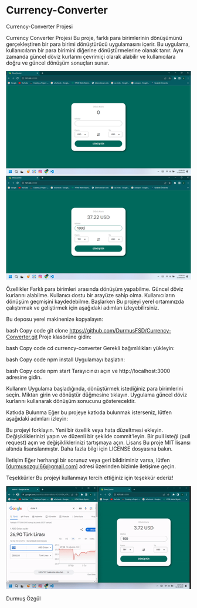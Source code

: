 # Currency-Converter

Currency-Converter Projesi 

Currency Converter Projesi
Bu proje, farklı para birimlerinin dönüşümünü gerçekleştiren bir para birimi dönüştürücü uygulamasını içerir. Bu uygulama, kullanıcıların bir para birimini diğerine dönüştürmelerine olanak tanır. Aynı zamanda güncel döviz kurlarını çevrimiçi olarak alabilir ve kullanıcılara doğru ve güncel dönüşüm sonuçları sunar.

<img src="asset/img.png" alt="">

<img src="asset/img1.png" alt="">

Özellikler
Farklı para birimleri arasında dönüşüm yapabilme.
Güncel döviz kurlarını alabilme.
Kullanıcı dostu bir arayüze sahip olma.
Kullanıcıların dönüşüm geçmişini kaydedebilme.
Başlarken
Bu projeyi yerel ortamınızda çalıştırmak ve geliştirmek için aşağıdaki adımları izleyebilirsiniz.

Bu deposu yerel makinenize kopyalayın:

bash
Copy code
git clone https://github.com/DurmusFSD/Currency-Converter.git
Proje klasörüne gidin:

bash
Copy code
cd currency-converter
Gerekli bağımlılıkları yükleyin:

bash
Copy code
npm install
Uygulamayı başlatın:

bash
Copy code
npm start
Tarayıcınızı açın ve http://localhost:3000 adresine gidin.

Kullanım
Uygulama başladığında, dönüştürmek istediğiniz para birimlerini seçin. Miktarı girin ve dönüştür düğmesine tıklayın. Uygulama güncel döviz kurlarını kullanarak dönüşüm sonucunu gösterecektir.

Katkıda Bulunma
Eğer bu projeye katkıda bulunmak isterseniz, lütfen aşağıdaki adımları izleyin:

Bu projeyi forklayın.
Yeni bir özellik veya hata düzeltmesi ekleyin.
Değişikliklerinizi yapın ve düzenli bir şekilde commit'leyin.
Bir pull isteği (pull request) açın ve değişikliklerinizi tartışmaya açın.
Lisans
Bu proje MIT lisansı altında lisanslanmıştır. Daha fazla bilgi için LICENSE dosyasına bakın.

İletişim
Eğer herhangi bir sorunuz veya geri bildiriminiz varsa, lütfen [durmusozgul66@gmail.com] adresi üzerinden bizimle iletişime geçin.

Teşekkürler
Bu projeyi kullanmayı tercih ettiğiniz için teşekkür ederiz!

![](asset/ekran.gif)

Durmuş Özgül
